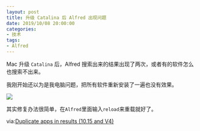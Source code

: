 ```yaml
---
layout: post
title: 升级 Catalina 后 Alfred 出现问题
date: 2019/10/08 20:00:00
categories:
- 技术
tags:
- Alfred
---
```


Mac 升级 `Catalina` 后，Alfred 搜索出来的结果出现了两次，或者有的软件怎么也搜索不出来。

我刚开始还以为是我电脑问题，把所有软件重新安装了一遍也没有效果。

![](http://pics.naaln.com/blog/2019-10-08-073109.jpg-basicBlog)

其实修复办法很简单，在`Alfred`里面输入`reload`来重载就好了。

via:[Duplicate apps in results (10.15 and V4)](https://www.alfredforum.com/topic/13121-duplicate-apps-in-results-1015-and-v4/)